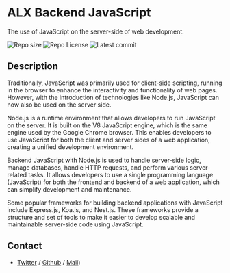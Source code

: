 # ALX Backend JavaScript
The use of JavaScript on the server-side of web development. 

![Repo size](https://img.shields.io/github/repo-size/sakhi-4096/alx-backend-javascript)
![Repo License](https://img.shields.io/github/license/sakhi-4096/alx-backend-javascript.svg)
![Latest commit](https://img.shields.io/github/last-commit/sakhi-4096/alx-backend-javascript/main?style=round-square)

## Description
Traditionally, JavaScript was primarily used for client-side scripting, running in the browser to enhance the interactivity and functionality of web pages. However, with the introduction of technologies like Node.js, JavaScript can now also be used on the server side.

Node.js is a runtime environment that allows developers to run JavaScript on the server. It is built on the V8 JavaScript engine, which is the same engine used by the Google Chrome browser. This enables developers to use JavaScript for both the client and server sides of a web application, creating a unified development environment.

Backend JavaScript with Node.js is used to handle server-side logic, manage databases, handle HTTP requests, and perform various server-related tasks. It allows developers to use a single programming language (JavaScript) for both the frontend and backend of a web application, which can simplify development and maintenance.

Some popular frameworks for building backend applications with JavaScript include Express.js, Koa.js, and Nest.js. These frameworks provide a structure and set of tools to make it easier to develop scalable and maintainable server-side code using JavaScript.

## Contact
 * [Twitter](https://www.twitter.com/sakhilelindah) / [Github](https://github.com/sakhi-4096) / [Mail](mailto:sakhilelindah@protonmail.com))